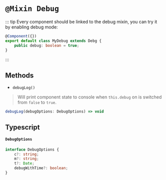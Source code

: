 # `@Mixin Debug`

::: tip
Every component should be linked to the debug mixin, you can try it by enabling debug mode:<br/>
```typescript
@Component({})
export default class MyDebug extends Debg {
	public debug: boolean = true;
}
```
:::


## Methods

* `debugLog()`

> Will print component state to console when `this.debug` on is switched from `false` to `true`.

```typescript
debugLog(debugOptions: DebugOptions) => void
```


## Typescript

#### `DebugOptions` <Badge text="interface" type="error"/>

```typescript
interface DebugOptions {
	c?: string;
	m?: string;
	t?: Date;
	debugWithTime?: boolean;
}
```
